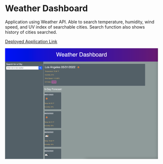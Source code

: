 # Weather Dashboard

Application using Weather API. Able to search temperature, humidity, wind speed, and UV index of searchable cities. Search function also shows history of cities searched. 

[Deployed Application Link](https://parinthalangdee.github.io/06-WeatherDashboard/)

![WeatherDashboard Screenshot](./Assets/images/WeatherDashboard%20Screenshot.png)